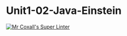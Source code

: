 # Unit1-02-Java-Einstein
[![Mr Coxall's Super Linter](https://github.com/NavinRllyGood/Unit1-02-Java-Einstein/workflows/Mr%20Coxall's%20Super%20Linter/badge.svg)](https://github.com/NavinRllyGood/Unit1-02-Java-Einstein/actions/)
